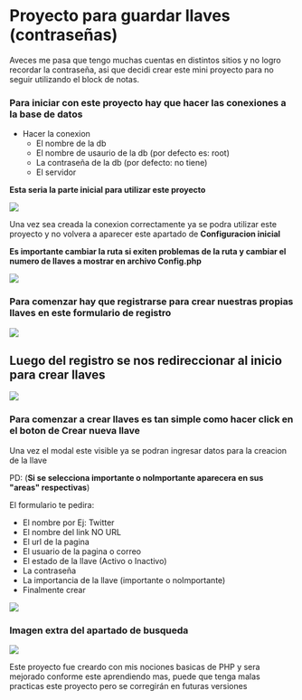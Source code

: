 # Proyecto para guardar llaves (contraseñas)

Aveces me pasa que tengo muchas cuentas en distintos sitios y no logro recordar la contraseña, asi que decidi crear este mini proyecto para no seguir utilizando el block de notas.

### Para iniciar con este proyecto hay que hacer las conexiones a la base de datos

* Hacer la conexion
    * El nombre de la db
    * El nombre de usaurio de la db (por defecto es: root)
    * La contraseña de la db (por defecto: no tiene)
    * El servidor

**Esta seria la parte inicial para utilizar este proyecto**

![](https://i.postimg.cc/66fhhwST/11.png)

Una vez sea creada la conexion correctamente ya se podra utilizar este proyecto y no volvera a aparecer este apartado de **Configuracion inicial**

**Es importante cambiar la ruta si exiten problemas de la ruta y cambiar el numero de llaves a mostrar en archivo Config.php**

![](https://i.postimg.cc/K8Zy4ZTb/111.png)

### Para comenzar hay que registrarse para crear nuestras propias llaves en este formulario de registro

![](https://i.postimg.cc/X7g7JBtQ/Captura4.png)

## Luego del registro se nos redireccionar al inicio para crear llaves

![](https://i.postimg.cc/5tytD97p/Captura.png)

### Para comenzar a crear llaves es tan simple como hacer click en el boton de **Crear nueva llave**

Una vez el modal este visible ya se podran ingresar datos para la creacion de la llave

PD: (**Si se selecciona importante o noImportante aparecera en sus "areas" respectivas**)

El formulario te pedira:

* El nombre por Ej: Twitter
* El nombre del link NO URL
* El url de la pagina
* El usuario de la pagina o correo
* El estado de la llave (Activo o Inactivo)
* La contraseña
* La importancia de la llave (importante o noImportante)
* Finalmente crear

![](https://i.postimg.cc/QN1d2ymL/Captura1.png)

### Imagen extra del apartado de busqueda

![](https://i.postimg.cc/brxY1ZrY/Captura2.png)

Este proyecto fue creardo con mis nociones basicas de PHP y sera mejorado conforme este aprendiendo mas, puede que tenga malas practicas este proyecto pero se corregirán en futuras versiones 
